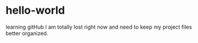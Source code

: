 # hello-world
learning gitHub
I am totally lost right now and need to keep my project files better organized.
